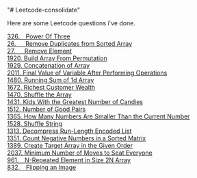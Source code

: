 "# Leetcode-consolidate"

Here are some Leetcode questions i've done. 
<!-- <a href="https://leetcode.com/problems/"></a> <br /> -->
<a href="https://leetcode.com/problems/power-of-three/">326.&emsp;Power Of Three</a> <br />
<a href="https://leetcode.com/problems/remove-duplicates-from-sorted-array/">26. &emsp; Remove Duplicates from Sorted Array</a> <br />
<a href="https://leetcode.com/problems/remove-element/ ">27.  &emsp;    Remove Element </a> <br />
<a href="https://leetcode.com/problems/build-array-from-permutation/">1920. Build Array From Permutation</a> <br />
<a href="https://leetcode.com/problems/concatenation-of-array/">1929. Concatenation of Array</a> <br />
<a href="https://leetcode.com/problems/final-value-of-variable-after-performing-operations">2011. Final Value of Variable After Performing Operations</a> <br />
<a href="https://leetcode.com/problems/running-sum-of-1d-array">1480. Running Sum of 1d Array</a> <br />
<a href="https://leetcode.com/problems/richest-customer-wealth">1672. Richest Customer Wealth</a> <br />
<a href="https://leetcode.com/problems/shuffle-the-array">1470. Shuffle the Array</a> <br />
<a href="https://leetcode.com/problems/kids-with-the-greatest-number-of-candies">1431. Kids With the Greatest Number of Candies</a> <br />
<a href="https://leetcode.com/problems/number-of-good-pairs">1512. Number of Good Pairs</a> <br />
<a href="https://leetcode.com/problems/how-many-numbers-are-smaller-than-the-current-number/">1365. How Many Numbers Are Smaller Than the Current Number</a> <br />
<a href="https://leetcode.com/problems/shuffle-string/">1528. Shuffle String</a> <br />
<a href="https://leetcode.com/problems/decompress-run-length-encoded-list/">1313. Decompress Run-Length Encoded List</a> <br />
<a href="https://leetcode.com/problems/count-negative-numbers-in-a-sorted-matrix/">1351. Count Negative Numbers in a Sorted Matrix</a> <br />
<a href="https://leetcode.com/problems/create-target-array-in-the-given-order/">1389. Create Target Array in the Given Order</a> <br />
<a href="https://leetcode.com/problems/minimum-number-of-moves-to-seat-everyone/">2037. Minimum Number of Moves to Seat Everyone</a> <br />
<a href="https://leetcode.com/problems/n-repeated-element-in-size-2n-array">961.&emsp;N-Repeated Element in Size 2N Array</a> <br />
<a href="https://leetcode.com/problems/flipping-an-image/">832.&emsp;Flipping an Image</a> <br />



